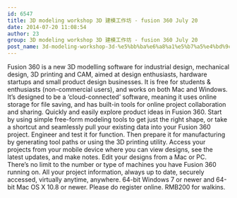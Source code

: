 ```yaml
---
id: 6547
title: 3D modeling workshop 3D 建模工作坊 - fusion 360 July 20
date: 2014-07-20 11:08:54
author: 23
group: 3D modeling workshop 3D 建模工作坊 - fusion 360 July 20
post_name: 3d-modeling-workshop-3d-%e5%bb%ba%e6%a8%a1%e5%b7%a5%e4%bd%9c%e5%9d%8a-fusion-360
---
```


Fusion 360 is a new 3D modelling software for industrial design, mechanical design, 3D printing and CAM, aimed at design enthusiasts, hardware startups and small product design businesses. It is free for students & enthusiasts (non-commercial users), and works on both Mac and Windows. It’s designed to be a ‘cloud-connected’ software, meaning it uses online storage for file saving, and has built-in tools for online project collaboration and sharing. Quickly and easily explore product ideas in Fusion 360. Start by using simple free-form modeling tools to get just the right shape, or take a shortcut and seamlessly pull your existing data into your Fusion 360 project. Engineer and test it for function. Then prepare it for manufacturing by generating tool paths or using the 3D printing utility. Access your projects from your mobile device where you can view designs, see the latest updates, and make notes. Edit your designs from a Mac or PC. There’s no limit to the number or type of machines you have Fusion 360 running on. All your project information, always up to date, securely accessed, virtually anytime, anywhere. 64-bit Windows 7 or newer and 64-bit Mac OS X 10.8 or newer. Please do register online. RMB200 for walkins.